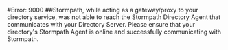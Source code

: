 #Error: 9000
##Stormpath, while acting as a gateway/proxy to your directory service, was not able to reach the Stormpath Directory Agent that communicates with your Directory Server. Please ensure that your directory's Stormpath Agent is online and successfully communicating with Stormpath.